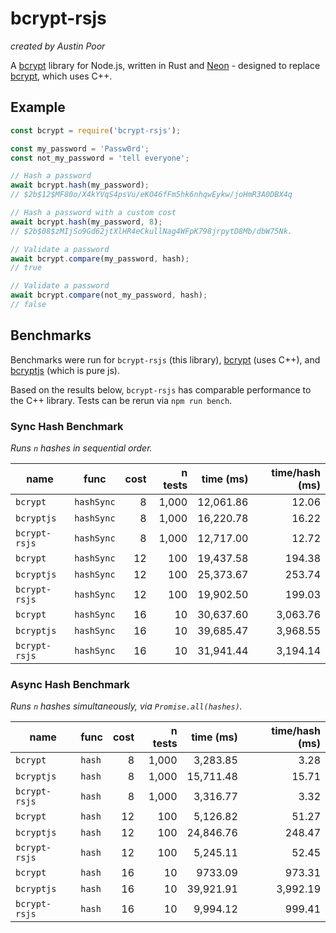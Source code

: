 # bcrypt-rsjs

_created by Austin Poor_

A [bcrypt](https://en.wikipedia.org/wiki/Bcrypt) library for Node.js, written in Rust and [Neon](https://neon-bindings.com/) - designed to replace [bcrypt](https://www.npmjs.com/package/bcrypt), which uses C++.

## Example

```js
const bcrypt = require('bcrypt-rsjs');

const my_password = 'Passw0rd';
const not_my_password = 'tell everyone';

// Hash a password
await bcrypt.hash(my_password);
// $2b$12$MF80o/X4kYVqS4psVu/eKO46fFm5hk6nhqwEykw/joHmR3A0DBX4q

// Hash a password with a custom cost
await bcrypt.hash(my_password, 8);
// $2b$08$zMIjSo9Gd62jtXlHR4eCkullNag4WFpK798jrpytD8Mb/dbW75Nk.

// Validate a password
await bcrypt.compare(my_password, hash);
// true

// Validate a password
await bcrypt.compare(not_my_password, hash);
// false
```

## Benchmarks

Benchmarks were run for `bcrypt-rsjs` (this library), [bcrypt](https://www.npmjs.com/package/bcrypt) (uses C++), and [bcryptjs](https://www.npmjs.com/package/bcryptjs) (which is pure js).

Based on the results below, `bcrypt-rsjs` has comparable performance to the C++ library. Tests can be rerun via `npm run bench`.

### Sync Hash Benchmark

*Runs `n` hashes in sequential order.*

| name | func | cost | n tests | time (ms) | time/hash (ms) |
| ---- | ----- | ----:| -------:| ---------:| --------------:|
| `bcrypt` | `hashSync` | 8 | 1,000 | 12,061.86 | 12.06 |
| `bcryptjs` | `hashSync` | 8 | 1,000 | 16,220.78 | 16.22 |
| `bcrypt-rsjs` | `hashSync` | 8 | 1,000 | 12,717.00 | 12.72 |
| `bcrypt` | `hashSync` | 12 | 100 | 19,437.58 | 194.38 |
| `bcryptjs` | `hashSync` | 12 | 100 | 25,373.67 | 253.74 |
| `bcrypt-rsjs` | `hashSync` | 12 | 100 | 19,902.50 | 199.03 |
| `bcrypt` | `hashSync` | 16 | 10 | 30,637.60 | 3,063.76 |
| `bcryptjs` | `hashSync` | 16 | 10 | 39,685.47 | 3,968.55 |
| `bcrypt-rsjs` | `hashSync` | 16 | 10 | 31,941.44 | 3,194.14 |


### Async Hash Benchmark

*Runs `n` hashes simultaneously, via `Promise.all(hashes)`.*

| name | func | cost | n tests | time (ms) | time/hash (ms) |
| ---- | ----- | ----:| -------:| ---------:| --------------:|
| `bcrypt` | `hash` | 8 | 1,000 | 3,283.85 | 3.28 |
| `bcryptjs` | `hash` | 8 | 1,000 | 15,711.48 | 15.71 |
| `bcrypt-rsjs` | `hash` | 8 | 1,000 | 3,316.77 | 3.32 |
| `bcrypt` | `hash` | 12 | 100 | 5,126.82 | 51.27 |
| `bcryptjs` | `hash` | 12 | 100 | 24,846.76 | 248.47 |
| `bcrypt-rsjs` | `hash` | 12 | 100 | 5,245.11 | 52.45 |
| `bcrypt` | `hash` | 16 | 10 | 9733.09 | 973.31 |
| `bcryptjs` | `hash` | 16 | 10 | 39,921.91 | 3,992.19 |
| `bcrypt-rsjs` | `hash` | 16 | 10 | 9,994.12 | 999.41 |

